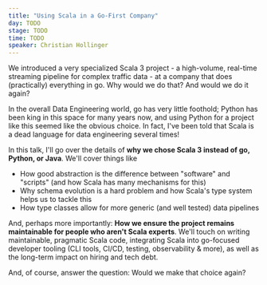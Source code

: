 ```yaml
---
title: "Using Scala in a Go-First Company"
day: TODO
stage: TODO
time: TODO
speaker: Christian Hollinger
---
```


We introduced a very specialized Scala 3 project - a high-volume, real-time streaming pipeline for complex traffic data - at a company that does (practically) everything in go. Why would we do that? And would we do it again?

In the overall Data Engineering world, go has very little foothold; Python has been king in this space for many years now, and using Python for a project like this seemed like the obvious choice. In fact, I've been told that Scala is a dead language for data engineering several times!

In this talk, I'll go over the details of **why we chose Scala 3 instead of go, Python, or Java**. We'll cover things like

- How good abstraction is the difference between "software" and "scripts" (and how Scala has many mechanisms for this)
- Why schema evolution is a hard problem and how Scala's type system helps us to tackle this
- How type classes allow for more generic (and well tested) data pipelines

And, perhaps more importantly: **How we ensure the project remains maintainable for people who aren't Scala experts**. We'll touch on writing maintainable, pragmatic Scala code, integrating Scala into go-focused developer tooling (CLI tools, CI/CD, testing, observability & more), as well as the long-term impact on hiring and tech debt.

And, of course, answer the question: Would we make that choice again?
    